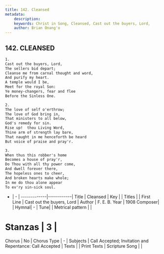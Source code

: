 ```yaml
---
title: 142. Cleansed
metadata:
    description: 
    keywords: Christ in Song, Cleansed, Cast out the buyers, Lord, 
    author: Brian Onang'o
---
```



## 142. CLEANSED

```txt
1.
Cast out the buyers, Lord,
The sellers bid depart;
Cleanse me from carnal thought and word,
And purify my heart.
A temple would I be,
Meet for the royal Son:
Ye money-changers, fear and flee
Before the Sinless One.

2.
The love of self o'erthrow;
The love of God bring in,
That ministers to all below,
God's remedy for sin.
Rise up!  thou Living Word,
Thine arm of strength lay bare,
That naught in me henceforth be heard
But voice of praise and pray'r.

3.
When thus this robber's home
Becomes a house of pray'r,
Do Thou with all thy power come,
And dwell forever there,
The hopeless ones to cheer,
And broken hearts make whole;
In me do thou alone appear
To ev'ry sin-sick soul.
```

- |   -  |
-------------|------------|
Title | Cleansed |
Key |  |
Titles |  |
First Line | Cast out the buyers, Lord |
Author | F. E. B.
Year | 1908
Composer|  |
Hymnal|  - |
Tune|  |
Metrical pattern | |
# Stanzas | 3 |
Chorus | No |
Chorus Type | - |
Subjects | Call Accepted; Invitation and Repentance: Call Accepted |
Texts |  |
Print Texts | 
Scripture Song |  |
  
